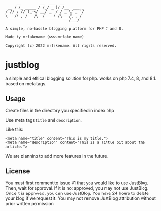 ```
     __         __  ___  __         
 __ / /_ _____ / /_/ _ )/ /__  ___ _
/ // / // (_-</ __/ _  / / _ \/ _ `/
\___/\_,_/___/\__/____/_/\___/\_, / 
                             /___/  
                             
A simple, no-hassle blogging platform for PHP 7 and 8.

Made by mrfakename (www.mrfake.name)

Copyright (c) 2022 mrfakename. All rights reserved.
```
# justblog
a simple and ethical blogging solution for php. works on php 7.4, 8, and 8.1. based on meta tags.
## Usage
Create files in the directory you specified in index.php

Use meta tags `title` and `description`.

Like this:
```
<meta name="title" content="This is my title.">
<meta name="description" content="This is a little bit about the article.">
```


We are planning to add more features in the future.
## License

You must first comment to issue #1 that you would like to use JustBlog. Then, wait for approval. If it is not approved, you may not use JustBlog. Once it is approved, you can use JustBlog. You have 24 hours to delete your blog if we request it. You may not remove JustBlog attribution without prior written permission.
